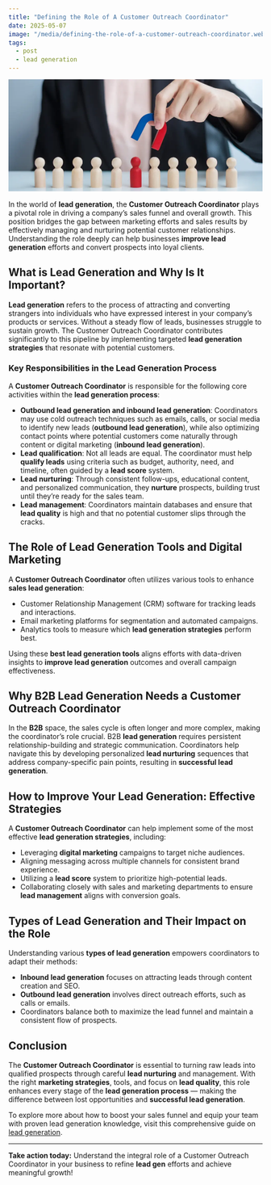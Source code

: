 ```yaml
---
title: "Defining the Role of A Customer Outreach Coordinator"
date: 2025-05-07
image: "/media/defining-the-role-of-a-customer-outreach-coordinator.webp"
tags:
  - post
  - lead generation
---
```


![Defining the Role of A Customer Outreach Coordinator](/media/defining-the-role-of-a-customer-outreach-coordinator.webp)

In the world of **lead generation**, the **Customer Outreach Coordinator** plays a pivotal role in driving a company’s sales funnel and overall growth. This position bridges the gap between marketing efforts and sales results by effectively managing and nurturing potential customer relationships. Understanding the role deeply can help businesses **improve lead generation** efforts and convert prospects into loyal clients.

## What is Lead Generation and Why Is It Important?

**Lead generation** refers to the process of attracting and converting strangers into individuals who have expressed interest in your company’s products or services. Without a steady flow of leads, businesses struggle to sustain growth. The Customer Outreach Coordinator contributes significantly to this pipeline by implementing targeted **lead generation strategies** that resonate with potential customers.

### Key Responsibilities in the Lead Generation Process

A **Customer Outreach Coordinator** is responsible for the following core activities within the **lead generation process**:

- **Outbound lead generation and inbound lead generation**: Coordinators may use cold outreach techniques such as emails, calls, or social media to identify new leads (**outbound lead generation**), while also optimizing contact points where potential customers come naturally through content or digital marketing (**inbound lead generation**).
- **Lead qualification**: Not all leads are equal. The coordinator must help **qualify leads** using criteria such as budget, authority, need, and timeline, often guided by a **lead score** system.
- **Lead nurturing**: Through consistent follow-ups, educational content, and personalized communication, they **nurture** prospects, building trust until they’re ready for the sales team.
- **Lead management**: Coordinators maintain databases and ensure that **lead quality** is high and that no potential customer slips through the cracks.

## The Role of Lead Generation Tools and Digital Marketing

A **Customer Outreach Coordinator** often utilizes various tools to enhance **sales lead generation**:

- Customer Relationship Management (CRM) software for tracking leads and interactions.
- Email marketing platforms for segmentation and automated campaigns.
- Analytics tools to measure which **lead generation strategies** perform best.
  
Using these **best lead generation tools** aligns efforts with data-driven insights to **improve lead generation** outcomes and overall campaign effectiveness.

## Why B2B Lead Generation Needs a Customer Outreach Coordinator

In the **B2B** space, the sales cycle is often longer and more complex, making the coordinator’s role crucial. B2B **lead generation** requires persistent relationship-building and strategic communication. Coordinators help navigate this by developing personalized **lead nurturing** sequences that address company-specific pain points, resulting in **successful lead generation**.

## How to Improve Your Lead Generation: Effective Strategies

A **Customer Outreach Coordinator** can help implement some of the most effective **lead generation strategies**, including:

- Leveraging **digital marketing** campaigns to target niche audiences.
- Aligning messaging across multiple channels for consistent brand experience.
- Utilizing a **lead score** system to prioritize high-potential leads.
- Collaborating closely with sales and marketing departments to ensure **lead management** aligns with conversion goals.

## Types of Lead Generation and Their Impact on the Role

Understanding various **types of lead generation** empowers coordinators to adapt their methods:

- **Inbound lead generation** focuses on attracting leads through content creation and SEO.
- **Outbound lead generation** involves direct outreach efforts, such as calls or emails.
- Coordinators balance both to maximize the lead funnel and maintain a consistent flow of prospects.

## Conclusion

The **Customer Outreach Coordinator** is essential to turning raw leads into qualified prospects through careful **lead nurturing** and management. With the right **marketing strategies**, tools, and focus on **lead quality**, this role enhances every stage of the **lead generation process** — making the difference between lost opportunities and **successful lead generation**.

To explore more about how to boost your sales funnel and equip your team with proven lead generation knowledge, visit this comprehensive guide on [lead generation](https://leadcraftr.com/posts/lead-generation/).

---

**Take action today:** Understand the integral role of a Customer Outreach Coordinator in your business to refine **lead gen** efforts and achieve meaningful growth!
